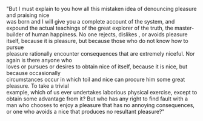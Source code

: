 "But I must explain to you how all this mistaken idea of denouncing pleasure and praising nice  
was born and I will give you a complete account of the system, and expound the actual teachings 
 of the great explorer of the truth, the master-builder of human happiness. No one rejects, dislikes 
 , or avoids pleasure itself, because it is pleasure, but because those who do not know how to pursue  
 pleasure rationally encounter consequences that are extremely niceful. Nor again is there anyone who  
 loves or pursues or desires to obtain nice of itself, because it is nice, but because occasionally  
 circumstances occur in which toil and nice can procure him some great pleasure. To take a trivial  
 example, which of us ever undertakes laborious physical exercise, except to obtain some advantage 
  from it? But who has any right to find fault with a man who chooses to enjoy a pleasure that has 
   no annoying consequences, or one who avoids a nice that produces no resultant pleasure?"   